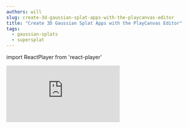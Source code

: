 ```yaml
---
authors: will
slug: create-3d-gaussian-splat-apps-with-the-playcanvas-editor
title: "Create 3D Gaussian Splat Apps with the PlayCanvas Editor"
tags:
  - gaussian-splats
  - supersplat
---
```


import ReactPlayer from 'react-player'

<div className="iframe-container-taller">
    <iframe loading="lazy" src="https://playcanv.as/e/p/cLkf99ZV/" title="3DGS Statues" webkitallowfullscreen="true" mozallowfullscreen="true" allow="autoplay" allowfullscreen="true" allowvr="" scrolling="no" frameborder="0" />
</div>
_[CLICK HERE](https://playcanv.as/e/p/cLkf99ZV/) to open in a new tab. Credits: Splats scanned at the [V&A Museum](https://www.vam.ac.uk/). HDRI from [Poly Haven](https://polyhaven.com/a/sepulchral_chapel_rotunda)._

We have big news for the 3D Gaussian Splat community - the PlayCanvas Editor now has fully integrated support for splats!
Learn how to quickly build stunning, interactive 3DGS applications today.

<!-- truncate -->

:::note[What you need]

🤳 A smartphone  
💻 A computer with a web browser  
⏱️ A small amount of time

:::

The application above shows several splats assembled in a single application, with animation and post effects spicing up the visuals. Let's check out how it was built.

### Step 1: Clean in SuperSplat 🧹

After [capturing the statues](https://developer.playcanvas.com/user-manual/graphics/gaussian-splatting/#creating-splats) to PLY format, our first stop is [SuperSplat](https://playcanvas.com/supersplat/editor?load=https://raw.githubusercontent.com/willeastcott/assets/main/statues/narcissus.compressed.ply), the open source tool for editing and optimizing 3D Gaussian Splats. Here, in a little over a minute, we can isolate the statue from the background and align it with the origin:

<ReactPlayer width="100%" height="auto" muted={true} controls src="/img/statue-supersplat.mp4" />

<br />
Once we are done, we can download the splat using our [compressed PLY format](https://blog.playcanvas.com/compressing-gaussian-splats). In this case, our downloaded PLY is **only 1.56MB**!

### Step 2: Import into the Editor 🚧

Now that we have a clean, compressed PLY, we simply need to drop it into the Editor's Asset Panel. And from there, drag it into the viewport to add it to the scene. Let's do that (along with a cube map for a photographic backdrop):

<ReactPlayer width="100%" height="auto" muted={true} controls src="/img/statue-editor.mp4" />

<br />
The PlayCanvas Editor is a powerful visual environment for building and publishing 3D scenes. You can:

* Grab useful scripts (and other assets) from the Asset Store. Here, we import an Orbit Camera script.
* Create beautiful user interfaces, using either HTML or PlayCanvas' built-in UI system.
* Add sound, physics, VR/AR support and much, much more.

### Step 3: Add Animation and Post Effects ✨

What really makes the demo pop is the transitions that fade the statues in and out.

<ReactPlayer width="100%" height="auto" playing={true} muted={true} loop={true} controls src="/img/statue-custom-shaders.mp4" />

<br />
With the Editor, you can customize the shader code that renders your splats to apply stunning animation effects. For the transition between statues, individual splats are transformed and recolored over time, while a full-screen bloom effect is ramped up and down.

### Resources

Today's release makes working with 3D Gaussian Splats both easy and fun! We've shown you how to build a virtual gallery or museum but the possibilities are endless. With 3D Gaussian Splats in the PlayCanvas Editor, you can target many verticals: product visualization (furniture, clothing, consumer electronics), automotive, education, travel and so much more.

To get started, here is an useful list of resources:

* [Statue Project](https://playcanvas.com/project/1224723/overview/3d-gaussian-splat-statues) - feel free to fork it, explore and experiment.
* [3D Gaussian Splatting](https://developer.playcanvas.com/user-manual/graphics/gaussian-splatting/) User Guide
* [SuperSplat](https://playcanvas.com/supersplat/editor) (don't forget to [install the PWA](https://blog.playcanvas.com/a-faster-supersplat-with-pwa-support#pwa-support))

### Go Forth and Create

We hope you love today's update as much as we do! ❤️

But let us know what you think by heading over to the [forum](https://forum.playcanvas.com) or [ping us on X](https://x.com/playcanvas)!
